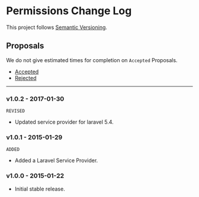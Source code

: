 # Permissions Change Log

This project follows [Semantic Versioning](CONTRIBUTING.md).

## Proposals

We do not give estimated times for completion on `Accepted` Proposals.

- [Accepted](https://github.com/cartalyst/permissions/labels/Accepted)
- [Rejected](https://github.com/cartalyst/permissions/labels/Rejected)

---

### v1.0.2 - 2017-01-30

`REVISED`

- Updated service provider for laravel 5.4.

### v1.0.1 - 2015-01-29

`ADDED`

- Added a Laravel Service Provider.

### v1.0.0 - 2015-01-22

- Initial stable release.
